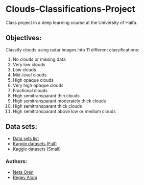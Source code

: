 # Clouds-Classifications-Project
Class project in a deep learning course at the University of Haifa. 

## Objectives:
Classify clouds using radar images into 11 different classifications:
1. No clouds or missing data
2. Very low clouds
3. Low clouds
4. Mid-level clouds
5. High opaque clouds
6. Very high opaque clouds
7. Fractional clouds
8. High semitransparant thin clouds
9. High semitransparant moderately thick clouds
10. High semitransparant thick clouds
11. High semitransparant above low or medium clouds

## Data sets:
* [Data sets list](https://vision.eng.au.dk/cloudcast-dataset/)
* [Kaggle datasets (Full)](https://www.kaggle.com/datasets/christianlillelund/the-cloudcast-dataset)
* [Kaggle datasets (Small)](https://www.kaggle.com/datasets/christianlillelund/the-cloudcast-dataset-small)


### Authors: 
* [Neta Oren](https://github.com/n242)
* [Regev Aloni](https://github.com/AloniRegev)
